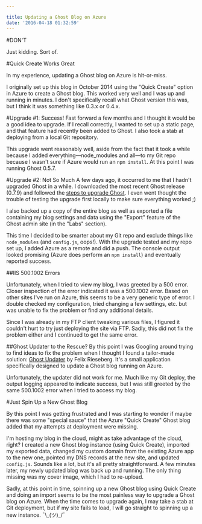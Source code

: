 ```yaml
---

title: Updating a Ghost Blog on Azure
date: '2016-04-18 01:32:59'
---
```


#DON'T

Just kidding. Sort of. 

#Quick Create Works Great

In my experience, updating a Ghost blog on Azure is hit-or-miss. 

I originally set up this blog in October 2014 using the "Quick Create" option in Azure to create a Ghost blog. This worked very well and I was up and running in minutes. I don't specifically recall what Ghost version this was, but I think it was something like 0.3.x or 0.4.x. 

#Upgrade #1: Success!
Fast forward a few months and I thought it would be a good idea to upgrade. If I recall correctly, I wanted to set up a static page, and that feature had recently been added to Ghost. I also took a stab at deploying from a local Git repository. 

This upgrade went reasonably well, aside from the fact that it took a while because I added everything&mdash;node_modules and all&mdash;to my Git repo because I wasn't sure if Azure would run an <code>npm install</code>. At this point I was running Ghost 0.5.7.

#Upgrade #2: Not So Much
A few days ago, it occurred to me that I hadn't upgraded Ghost in a while. I downloaded the most recent Ghost release (0.7.9) and followed the [steps to upgrade Ghost](http://support.ghost.org/how-to-upgrade/). I even went thought the trouble of testing the upgrade first locally to make sure everything worked ;) 

I also backed up a copy of the entire blog as well as exported a file containing my blog settings and data using the "Export" feature of the Ghost admin site (in the "Labs" section).

This time I decided to be smarter about my Git repo and exclude things like <code>node_modules</code> (and <code>config.js</code>, oops!). With the upgrade tested and my repo set up, I added Azure as a remote and did a push. The console output looked promising (Azure does perform an <code>npm install</code>) and eventually reported success.

##IIS 500.1002 Errors

Unfortunately, when I tried to view my blog, I was greeted by a 500 error. Closer inspection of the error indicated it was a 500.1002 error. Based on other sites I've run on Azure, this seems to be a very generic type of error. I double checked my configuration, tried changing a few settings, etc. but was unable to fix the problem or find any additional details.

Since I was already in my FTP client tweaking various files, I figured it couldn't hurt to try just deploying the site via FTP. Sadly, this did not fix the problem either and I continued to get the same error.

##Ghost Updater to the Rescue?
By this point I was Googling around trying to find ideas to fix the problem when I thought I found a tailor-made solution: [Ghost Updater](https://github.com/felixrieseberg/Ghost-Updater-Azure) by Felix Rieseberg. It's a small application specifically designed to update a Ghost blog running on Azure. 

Unfortunately, the updater did not work for me. Much like my Git deploy, the output logging appeared to indicate success, but I was still greeted by the same 500.1002 error when I tried to access my blog.

#Just Spin Up a New Ghost Blog

By this point I was getting frustrated and I was starting to wonder if maybe there was some "special sauce" that the Azure "Quick Create" Ghost blog added that my attempts at deployment were missing.

I'm hosting my blog in the cloud, might as take advantage of the cloud, right? I created a new Ghost blog instance (using Quick Create), imported my exported data, changed my custom domain from the existing Azure app to the new one, pointed my DNS records at the new site, and updated <code>config.js</code>. Sounds like a lot, but it's all pretty straightforward. A few minutes later, my newly updated blog was back up and running. The only thing missing was my cover image, which I had to re-upload.

Sadly, at this point in time, spinning up a new Ghost blog using Quick Create and doing an import seems to be the most painless way to upgrade a Ghost blog on Azure. When the time comes to upgrade again, I may take a stab at Git deployment, but if my site fails to load, I will go straight to spinning up a new instance. ¯\\\_(ツ)_/¯




